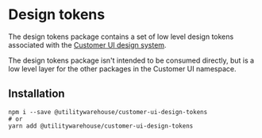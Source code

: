 # Design tokens

The design tokens package contains a set of low level design tokens associated
with the [Customer UI design system](https://utilitywarehouse.invisionapp.com/dsm/utilitywarehouse/design-system).

The design tokens package isn't intended to be consumed directly, but is a low
level layer for the other packages in the Customer UI namespace.

## Installation

```console
npm i --save @utilitywarehouse/customer-ui-design-tokens
# or
yarn add @utilitywarehouse/customer-ui-design-tokens
```
